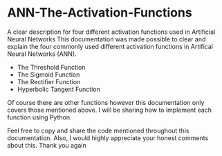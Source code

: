 # ANN-The-Activation-Functions
A clear description for four different activation functions used in Artificial Neural Networks
This documentation was made possible to clear and explain the four commonly used different activation functions in Artifical Neural Networks (ANN). 
- The Threshold Function
- The Sigmoid Function
- The Rectifier Function
- Hyperbolic Tangent Function

Of course there are other functions however this documentation only covers those mentioned above.
I will be sharing how to implement each function using Python.

Feel free to copy and share the code mentioned throughout this documentation. Also, I would highly appreciate your honest comments about this. 
Thank you again
